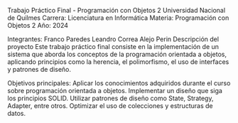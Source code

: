 Trabajo Práctico Final - Programación con Objetos 2
Universidad Nacional de Quilmes
Carrera: Licenciatura en Informática
Materia: Programación con Objetos 2
Año: 2024

Integrantes:
Franco Paredes
Leandro Correa
Alejo Perin
Descripción del proyecto
Este trabajo práctico final consiste en la implementación de un sistema que aborda los conceptos de la programación orientada a objetos, aplicando principios como la herencia, el polimorfismo, el uso de interfaces y patrones de diseño.

Objetivos principales:
Aplicar los conocimientos adquiridos durante el curso sobre programación orientada a objetos.
Implementar un diseño que siga los principios SOLID.
Utilizar patrones de diseño como State, Strategy, Adapter, entre otros.
Optimizar el uso de colecciones y estructuras de datos.
